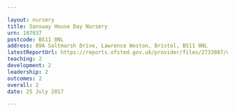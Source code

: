 ```yaml
---

layout: nursery
title: Sansway House Day Nursery
urn: 107037
postcode: BS11 0NL
address: 89A Saltmarsh Drive, Lawrence Weston, Bristol, BS11 0NL
latestReportUrl: https://reports.ofsted.gov.uk/provider/files/2733887/urn/107037.pdf
teaching: 2
development: 2
leadership: 2
outcomes: 2
overall: 2
date: 25 July 2017

---
```

